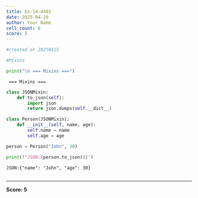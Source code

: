```yaml
---
title: Ex-14-4493
date: 2025-04-29
author: Your Name
cell_count: 6
score: 5
---
```


```python
#created at 20250415
```


```python
#Mixins
```


```python
print("\n === Mixins ===")
```

    
     === Mixins ===



```python
class JSONMixin:
    def to_json(self):
        import json
        return json.dumps(self.__dict__)

class Person(JSONMixin):
    def __init__(self, name, age):
        self.name = name
        self.age = age

person = Person("John", 30)
```


```python
print(f"JSON:{person.to_json()}")
```

    JSON:{"name": "John", "age": 30}



```python

```


---
**Score: 5**
